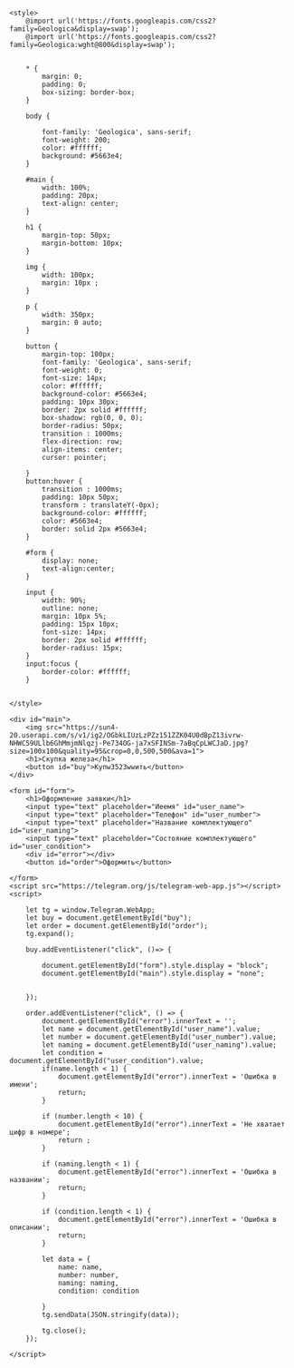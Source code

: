 <!doctype html>
<html lang="ru">
<head>
    <meta charset="UTF-8">
    <meta name="viewport"
          content="width=device-width, user-scalable=no, initial-scale=1.0, maximum-scale=1.0, minimum-scale=1.0">
    <meta http-equiv="X-UA-Compatible" content="ie=edge">
    <title>NoXeon</title>

    <style>
        @import url('https://fonts.googleapis.com/css2?family=Geologica&display=swap');
        @import url('https://fonts.googleapis.com/css2?family=Geologica:wght@800&display=swap');


        * {
            margin: 0;
            padding: 0;
            box-sizing: border-box;
        }

        body {

            font-family: 'Geologica', sans-serif;
            font-weight: 200;
            color: #ffffff;
            background: #5663e4;
        }

        #main {
            width: 100%;
            padding: 20px;
            text-align: center;
        }

        h1 {
            margin-top: 50px;
            margin-bottom: 10px;
        }

        img {
            width: 100px;
            margin: 10px ;
        }

        p {
            width: 350px;
            margin: 0 auto;
        }

        button {
            margin-top: 100px;
            font-family: 'Geologica', sans-serif;
            font-weight: 0;
            font-size: 14px;
            color: #ffffff;
            background-color: #5663e4;
            padding: 10px 30px;
            border: 2px solid #ffffff;
            box-shadow: rgb(0, 0, 0);
            border-radius: 50px;
            transition : 1000ms;
            flex-direction: row;
            align-items: center;
            cursor: pointer;

        }
        button:hover {
            transition : 1000ms;
            padding: 10px 50px;
            transform : translateY(-0px);
            background-color: #ffffff;
            color: #5663e4;
            border: solid 2px #5663e4;
        }

        #form {
            display: none;
            text-align:center;
        }

        input {
            width: 90%;
            outline: none;
            margin: 10px 5%;
            padding: 15px 10px;
            font-size: 14px;
            border: 2px solid #ffffff;
            border-radius: 15px;
        }
        input:focus {
            border-color: #ffffff;
        }


    </style>
</head>
<body>

    <div id="main">
        <img src="https://sun4-20.userapi.com/s/v1/ig2/OGbkLIUzLzPZz151ZZK04U0dBpZ13ivrw-NHWC59ULlb6GhMmjmNlqzj-Pe734OG-ja7xSFINSm-7aBqCpLWCJaD.jpg?size=100x100&quality=95&crop=0,0,500,500&ava=1">
        <h1>Скупка железа</h1>
        <button id="buy">Купw3523wwить</button>
    </div>

    <form id="form">
        <h1>Оформление заявки</h1>
        <input type="text" placeholder="Иeeмя" id="user_name">
        <input type="text" placeholder="Телефон" id="user_number">
        <input type="text" placeholder="Название комплектующего" id="user_naming">
        <input type="text" placeholder="Состояние комплектующего" id="user_condition">
        <div id="error"></div>
        <button id="order">Оформить</button>

    </form>
    <script src="https://telegram.org/js/telegram-web-app.js"></script>
    <script>

        let tg = window.Telegram.WebApp;
        let buy = document.getElementById("buy");
        let order = document.getElementById("order");
        tg.expand();

        buy.addEventListener("click", ()=> {

            document.getElementById("form").style.display = "block";
            document.getElementById("main").style.display = "none";


        });

        order.addEventListener("click", () => {
            document.getElementById("error").innerText = '';
            let name = document.getElementById("user_name").value;
            let number = document.getElementById("user_number").value;
            let naming = document.getElementById("user_naming").value;
            let condition = document.getElementById("user_condition").value;
            if(name.length < 1) {
                document.getElementById("error").innerText = 'Ошибка в имени';
                return;
            }

            if (number.length < 10) {
                document.getElementById("error").innerText = 'Не хватает цифр в номере';
                return ;
            }

            if (naming.length < 1) {
                document.getElementById("error").innerText = 'Ошибка в названии';
                return;
            }

            if (condition.length < 1) {
                document.getElementById("error").innerText = 'Ошибка в описании';
                return;
            }

            let data = {
                name: name,
                number: number,
                naming: naming,
                condition: condition

            }
            tg.sendData(JSON.stringify(data));

            tg.close();
        });

    </script>
</body>
</html>
